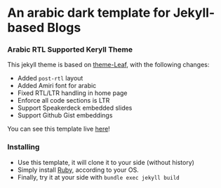 # An arabic dark template for Jekyll-based Blogs

### Arabic RTL Supported Keryll Theme
This jekyll theme is based on [theme-Leaf](https://github.com/SupunKavinda/jekyll-theme-leaf), with the following changes:
 - Added `post-rtl` layout
 - Added Amiri font for arabic
 - Fixed RTL/LTR handling in home page
 - Enforce all code sections is LTR
 - Support Speakerdeck embedded slides
 - Support Github Gist embeddings

You can see this template live [here](https://tarekeldeeb.github.io)!

### Installing
 - Use this template, it will clone it to your side (without history)
 - Simply install [Ruby](https://www.ruby-lang.org/en/downloads/), according to your OS.
 - Finally, try it at your side with `bundle exec jekyll build`

